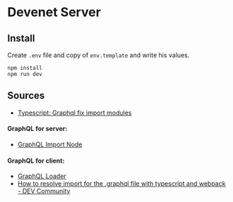 Devenet Server
=========

## Install 

Create `.env` file and copy of `env.template` and write his values.

```
npm install
npm run dev
```

## Sources

* [Typescript: Graphql fix import modules](https://github.com/apollographql/graphql-tag/issues/59)
#### GraphQL for server:
* [GraphQL Import Node](https://github.com/ardatan/graphql-import-node)

#### GraphQL for client:
* [GraphQL Loader](https://apollo-angular.com/docs/recipes/webpack/)
* [How to resolve import for the .graphql file with typescript and webpack - DEV Community](https://dev.to/open-graphql/how-to-resolve-import-for-the-graphql-file-with-typescript-and-webpack-35lf)
